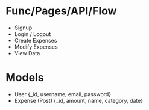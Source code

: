 # Func/Pages/API/Flow

- Signup
- Login / Logout
- Create Expenses
- Modify Expenses
- View Data

# Models

- User {\_id, username, email, password}
- Expense (Post) {\_id, amount, name, category, date}
